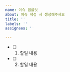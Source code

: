 ```yaml
---
name: 이슈 템플릿
about: 이슈 작성 시 생성해주세요
title: ''
labels: ''
assignees: ''

---
```


- [ ] 1. 할일
내용

 - [ ] 2. 할일
내용
